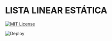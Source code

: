 # LISTA LINEAR ESTÁTICA
[![MIT License](https://img.shields.io/badge/License-MIT-green.svg)](https://choosealicense.com/licenses/mit/)  

![Deploy](https://img.shields.io/badge/Deploy-v1.0.0-black.svg)

